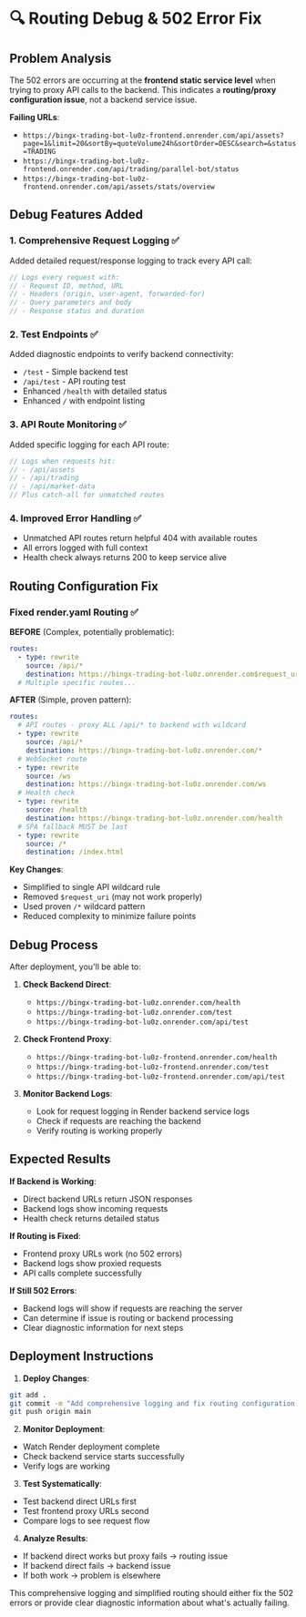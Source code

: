 # 🔍 Routing Debug & 502 Error Fix

## Problem Analysis
The 502 errors are occurring at the **frontend static service level** when trying to proxy API calls to the backend. This indicates a **routing/proxy configuration issue**, not a backend service issue.

**Failing URLs**:
- `https://bingx-trading-bot-lu0z-frontend.onrender.com/api/assets?page=1&limit=20&sortBy=quoteVolume24h&sortOrder=DESC&search=&status=TRADING`
- `https://bingx-trading-bot-lu0z-frontend.onrender.com/api/trading/parallel-bot/status`
- `https://bingx-trading-bot-lu0z-frontend.onrender.com/api/assets/stats/overview`

## Debug Features Added

### 1. **Comprehensive Request Logging** ✅
Added detailed request/response logging to track every API call:

```typescript
// Logs every request with:
// - Request ID, method, URL
// - Headers (origin, user-agent, forwarded-for)
// - Query parameters and body
// - Response status and duration
```

### 2. **Test Endpoints** ✅
Added diagnostic endpoints to verify backend connectivity:

- `/test` - Simple backend test
- `/api/test` - API routing test  
- Enhanced `/health` with detailed status
- Enhanced `/` with endpoint listing

### 3. **API Route Monitoring** ✅
Added specific logging for each API route:

```typescript
// Logs when requests hit:
// - /api/assets
// - /api/trading  
// - /api/market-data
// Plus catch-all for unmatched routes
```

### 4. **Improved Error Handling** ✅
- Unmatched API routes return helpful 404 with available routes
- All errors logged with full context
- Health check always returns 200 to keep service alive

## Routing Configuration Fix

### **Fixed render.yaml Routing** ✅

**BEFORE** (Complex, potentially problematic):
```yaml
routes:
  - type: rewrite
    source: /api/*
    destination: https://bingx-trading-bot-lu0z.onrender.com$request_uri
  # Multiple specific routes...
```

**AFTER** (Simple, proven pattern):
```yaml
routes:
  # API routes - proxy ALL /api/* to backend with wildcard
  - type: rewrite
    source: /api/*
    destination: https://bingx-trading-bot-lu0z.onrender.com/*
  # WebSocket route
  - type: rewrite
    source: /ws
    destination: https://bingx-trading-bot-lu0z.onrender.com/ws
  # Health check
  - type: rewrite
    source: /health
    destination: https://bingx-trading-bot-lu0z.onrender.com/health
  # SPA fallback MUST be last
  - type: rewrite
    source: /*
    destination: /index.html
```

**Key Changes**:
- Simplified to single API wildcard rule
- Removed `$request_uri` (may not work properly)
- Used proven `/*` wildcard pattern
- Reduced complexity to minimize failure points

## Debug Process

After deployment, you'll be able to:

1. **Check Backend Direct**:
   - `https://bingx-trading-bot-lu0z.onrender.com/health`
   - `https://bingx-trading-bot-lu0z.onrender.com/test`
   - `https://bingx-trading-bot-lu0z.onrender.com/api/test`

2. **Check Frontend Proxy**:
   - `https://bingx-trading-bot-lu0z-frontend.onrender.com/health`
   - `https://bingx-trading-bot-lu0z-frontend.onrender.com/test`
   - `https://bingx-trading-bot-lu0z-frontend.onrender.com/api/test`

3. **Monitor Backend Logs**:
   - Look for request logging in Render backend service logs
   - Check if requests are reaching the backend
   - Verify routing is working properly

## Expected Results

**If Backend is Working**:
- Direct backend URLs return JSON responses
- Backend logs show incoming requests
- Health check returns detailed status

**If Routing is Fixed**:
- Frontend proxy URLs work (no 502 errors)
- Backend logs show proxied requests
- API calls complete successfully

**If Still 502 Errors**:
- Backend logs will show if requests are reaching the server
- Can determine if issue is routing or backend processing
- Clear diagnostic information for next steps

## Deployment Instructions

1. **Deploy Changes**:
```bash
git add .
git commit -m "Add comprehensive logging and fix routing configuration for 502 debug"
git push origin main
```

2. **Monitor Deployment**:
- Watch Render deployment complete
- Check backend service starts successfully
- Verify logs are working

3. **Test Systematically**:
- Test backend direct URLs first
- Test frontend proxy URLs second
- Compare logs to see request flow

4. **Analyze Results**:
- If backend direct works but proxy fails → routing issue
- If backend direct fails → backend issue
- If both work → problem is elsewhere

This comprehensive logging and simplified routing should either fix the 502 errors or provide clear diagnostic information about what's actually failing.